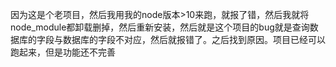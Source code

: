 因为这是个老项目，然后我用我的node版本>10来跑，就报了错，然后我就将node_module都卸载删掉，然后重新安装，然后就是这个项目的bug就是查询数据库的字段与数据库的字段不对应，然后就报错了。之后找到原因。项目已经可以跑起来，但是功能还不完善